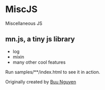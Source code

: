 MiscJS
==========

Miscellaneous JS

## mn.js, a tiny js library

* log
* mixin
* many other cool features

Run samples/**/index.html to see it in action.

<p>Originally created by <a href="http://github.com/buunguyen">Buu Nguyen</a></p>